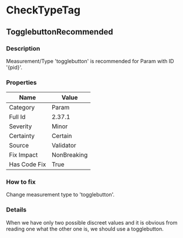﻿---  
uid: Validator_2_37_1  
---

# CheckTypeTag

## TogglebuttonRecommended

### Description

Measurement\/Type 'togglebutton' is recommended for Param with ID '{pid}'.

### Properties

| Name         | Value       |
| ------------ | ----------- |
| Category     | Param       |
| Full Id      | 2.37.1      |
| Severity     | Minor       |
| Certainty    | Certain     |
| Source       | Validator   |
| Fix Impact   | NonBreaking |
| Has Code Fix | True        |

### How to fix

Change measurement type to 'togglebutton'.

### Details

When we have only two possible discreet values and it is obvious from reading one what the other one is, we should use a togglebutton.
